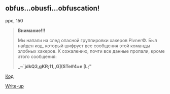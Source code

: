 ## obfus...obusfi...obfuscation!
ppc, 150

> **Внимание!!!**
>
> Мы напали на след опасной группировки хакеров Pivner©. Был найден код, который шифрует все сообщения этой команды злобных хакеров. К сожалению, почти все данные пропали, кроме этого сообщения:
>
> **_~`jdkQ3,gKR;11,,G](STe#4=e [L;"**

[Код](public/obf.py)

[Write-up](WRITEUP.md)